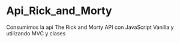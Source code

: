 # Api_Rick_and_Morty
Consumimos la api The Rick and Morty API con JavaScript Vanilla y utilizando MVC y clases 
